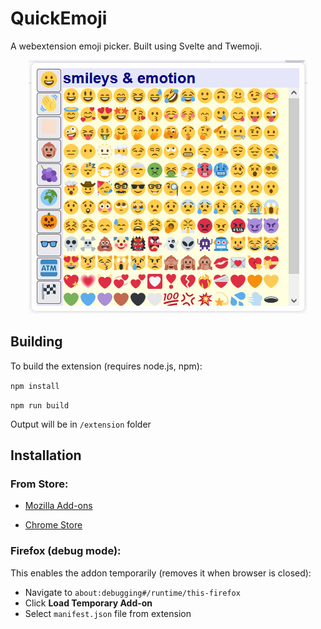 # QuickEmoji

A webextension emoji picker. Built using Svelte and Twemoji. 

<p align="center">
  <img src="./docs/img/preview.jpg" alt="Preview of QuickEmoji Panel">
</p>

## Building

To build the extension (requires node.js, npm):

`npm install`

`npm run build`

Output will be in `/extension` folder

## Installation 

### From Store:

- [Mozilla Add-ons](https://addons.mozilla.org/es/firefox/addon/quickemoji/)

- [Chrome Store](https://chrome.google.com/webstore/detail/quickemoji/fedhapifjflfeagckppmblohbnidlmmn)

### Firefox (debug mode):

This enables the addon temporarily (removes it when browser is closed):

* Navigate to `about:debugging#/runtime/this-firefox`
* Click **Load Temporary Add-on**
* Select `manifest.json` file from extension
